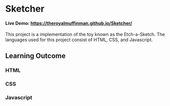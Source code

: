 # Sketcher
#### Live Demo: https://theroyalmuffinman.github.io/Sketcher/<br>
This project is a implementation of the toy known as the Etch-a-Sketch. The languages used for this project consist of HTML, CSS, and Javascript.

## Learning Outcome

### HTML

### CSS

### Javascript
